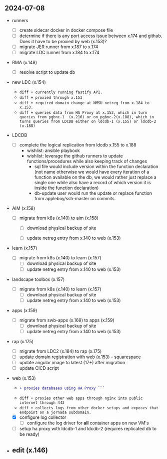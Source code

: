 ## 2024-07-08
- runners
  - [ ] create sidecar docker in docker compose file
  - [ ] determine if there is any port access issue between x.174 and github. Does it have to be proxied by web (x.153)?
  - [ ] migrate JER runner from x.187 to x.174
  - [ ] migrate LDC runner from x.184 to x.174 

- RMA (x.148)
  - [ ] resolve script to update db 

- new LDC (x.154)
  - ```diff + currently running fastify API.```
  - ```diff + proxied through x.153 ```
  - ```diff + required domain change at NMSU netreg from x.184 to x.153.```
  - ```diff + queries data from HA Proxy at x.153, which in turn queries from pgbnc-1  (x.216) or on pgbnc-2(x.188), which in turns queries from LDCDB either on ldcdb-1 (x.155) or ldcdb-2 (x.188) ```

- LDCDB
  - [ ] complete the logical replication from ldcdb x.155 to x.188
    - wishlist: ansible playbook 
    - wishlist: leverage the github runners to update functions/procedures while also keeping track of changes
      - sql file would include version within the function declaration (not name otherwise we would have every iteration of a function available on the db, we would rather just replace a single one while also have a record of which version it is inside the function declaration)
      - db-update user would run the update or replace function from appleboy/ssh-master on commits.

- AIM (x.158)
  - [ ] migrate from k8s (x.140) to aim (x.158)
    - [ ] download physical backup of site
    - [ ] update netreg entry from x.140 to web (x.153)
  

- learn (x.157)
  - [ ] migrate from k8s (x.140) to learn (x.157)
    - [ ] download physical backup of site
    - [ ] update netreg entry from x.140 to web (x.153)

- landscape toolbox (x.157)
  - [ ] migrate from k8s (x.140) to learn (x.157)
    - [ ] download physical backup of site
    - [ ] update netreg entry from x.140 to web (x.153)

- apps (x.159)
  - [ ] migrate from swb-apps (x.169) to apps (x.159)
    - [ ] download physical backup of site
    - [ ] update netreg entry from x.140 to web (x.153)

- rap (x.175) 
  - [ ] migrate from LDC2 (x.184) to rap (x.175)
  - [ ] update domain registration with web (x.153) - squarespace
  - [ ] update angular image to latest (17+) after migration
  - [ ] update CICD script

- web (x.153)
  - ```diff 
    + proxies databases using HA Proxy ```
  - ```diff + proxies other web apps through nginx into public internet through 443 ```
  - ```diff + collects logs from other docker setups and exposes that endpoint on a jornada subdomain. ```
  - [x] configure log collector 
    - [ ] configure the log driver for **all** container apps on new VM's 
  - [ ] setup ha proxy with ldcdb-1 and ldcdb-2 (requires replicated db to be ready)

- edit (x.146)
  - 


